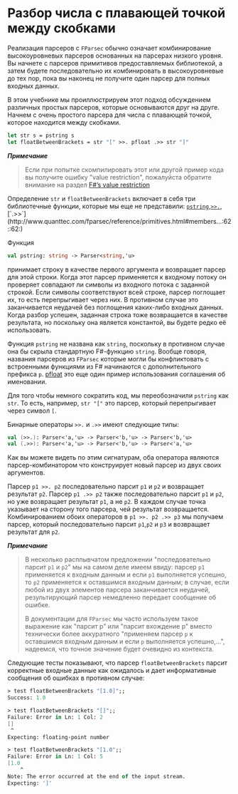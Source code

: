 # Разбор числа с плавающей точкой между скобками

Реализация парсеров с `FParsec` обычно означает комбинирование высокоуровневых парсеров основанных на парсерах низкого уровня.
Вы начнете с парсеров примитивов предоставляемых библиотекой, а затем будете последовательно их комбинировать в высокоуровневые до тех пор, пока вы наконец не получите один парсер для полных входных данных.

В этом учебнике мы проиллюстрируем этот подход обсуждением различных простых парсеров, которые основываются друг на друге. 
Начнем с очень простого парсера для числа с плавающей точкой, которое находится между скобками.

```fsharp
let str s = pstring s
let floatBetweenBrackets = str "[" >>. pfloat .>> str "]"
```

**_Примечание_**
> Если при попытке скомпилировать этот или другой пример кода вы получите ошибку "value restriction", пожалуйста обратите внимание на раздел [F#’s value restriction](http://www.quanttec.com/fparsec/tutorial.html#fs-value-restriction)

Определение `str` и `floatBetweenBrackets` включает в себя три библиотечные функции, которые мы еще не представили:
[`pstring`](http://www.quanttec.com/fparsec/reference/charparsers.html#members.pstring),[`>>.`](http://www.quanttec.com/fparsec/reference/primitives.html#members.:62::62:..),[`.>>`](http://www.quanttec.com/fparsec/reference/primitives.html#members...:62::62:)

Функция

```fsharp
val pstring: string -> Parser<string,'u>
```

принимает строку в качестве первого аргумента и возвращает парсер для этой строки.
Когда этот парсер применяется к входному потоку он проверяет совпадают ли символы из входного потока с заданной строкой.
Если символы соответствуют всей строке, парсер поглощает их, то есть перепрыгивает через них. В противном случае это заканчивается неудачей без поглощения каких-либо входных данных.
Когда разбор успешен, заданная строка тоже возвращается в качестве результата, но поскольку она является константой, вы будете редко её использовать.

Функция `pstring` не названа как `string`, поскольку в противном случае она бы скрыла стандартную F#-функцию `string`. 
Вообще говоря, названия  парсеров из `FParsec` которые могли бы конфликтовать с встроенными функциями из F# начинаются с дополнительного префикса `p`. [pfloat](http://www.quanttec.com/fparsec/reference/charparsers.html#members.pfloat) это еще один пример использования соглашения об именовании.

Для того чтобы немного сократить код, мы переобозначили `pstring` как `str`. То есть, например, `str "["` это парсер, который перепрыгивает через символ `[`.

Бинарные операторы `>>.` и `.>>` имеют следующие типы:

```fsharp
val (>>.): Parser<'a,'u> -> Parser<'b,'u> -> Parser<'b,'u>
val (.>>): Parser<'a,'u> -> Parser<'b,'u> -> Parser<'a,'u>
```

Как вы можете видеть по этим сигнатурам, оба оператора являются парсер-комбинатором что конструирует новый парсер из двух своих аргументов.

Парсер `p1 >>. p2` последовательно парсит `p1` и `p2` и возвращает результат `p2`. 
Парсер `p1 .>> p2` также последовательно парсит `p1` и `p2`, но уже возвращает результат `p1`, а не `p2`.
В каждом случае точка указывает на сторону того парсера, чей результат возвращается.
Комбинированием обоих операторов в `p1 >>. p2 .>> p3` мы получаем парсер, который последовательно парсит `p1`,`p2` и `p3` и возвращает результат для `p2`.

**_Примечание_**

> В несколько расплывчатом предложении "последовательно парсит `p1` и `p2`" мы на самом деле имеем ввиду:
> парсер `p1` применяется к входным данным и если `p1` выполняется успешно, то `p2` применяется к оставшимся входным данным;
> в случае, если любой из двух элементов парсера заканчивается неудачей, результирующий парсер немедленно передает сообщение об ошибке.
>
> В документации для `FParsec` мы часто используем такое выражение как "парсит p" или "парсит вхождение p" вместо технически более аккуратного 
> "применяем парсер `p` к оставшимся входным данным и если `p` выполняется успешно,...", надеемся, что точное значение будет очевидно из контекста.

Следующие тесты показывают, что парсер `floatBetweenBrackets` парсит корректные входные данные как ожидалось и дает информативные сообщения об ошибках в противном случае:


```fsharp
> test floatBetweenBrackets "[1.0]";;
Success: 1.0

> test floatBetweenBrackets "[]";;
Failure: Error in Ln: 1 Col: 2
[]
 ^
Expecting: floating-point number

> test floatBetweenBrackets "[1.0";;
Failure: Error in Ln: 1 Col: 5
[1.0
    ^
Note: The error occurred at the end of the input stream.
Expecting: ']'
```